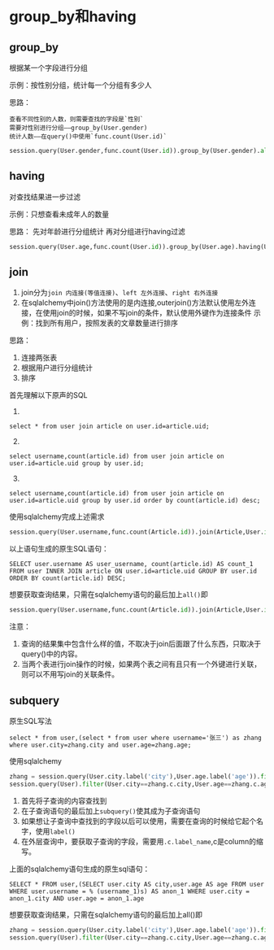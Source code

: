 # group_by和having
## group_by
根据某一个字段进行分组

示例：按性别分组，统计每一个分组有多少人

思路：

    查看不同性别的人数，则需要查找的字段是`性别`
    需要对性别进行分组——group_by(User.gender)
    统计人数——在query()中使用`func.count(User.id)`
```python
session.query(User.gender,func.count(User.id)).group_by(User.gender).all()
```
## having
对查找结果进一步过滤

示例：只想查看未成年人的数量

思路：
    先对年龄进行分组统计
    再对分组进行having过滤
```python
session.query(User.age,func.count(User.id)).group_by(User.age).having(User.age < 18).all()
```
## join
1. join分为`join 内连接(等值连接)`、`left 左外连接`、`right 右外连接` 
2. 在sqlalchemy中join()方法使用的是内连接,outerjoin()方法默认使用左外连接，在使用join的时候，如果不写join的条件，默认使用外键作为连接条件
示例：找到所有用户，按照发表的文章数量进行排序

思路：
1. 连接两张表
2. 根据用户进行分组统计
3. 排序

首先理解以下原声的SQL

1.
```mysql
select * from user join article on user.id=article.uid;
```
2.
```mysql
select username,count(article.id) from user join article on user.id=article.uid group by user.id;
```
3.
```mysql
select username,count(article.id) from user join article on user.id=article.uid group by user.id order by count(article.id) desc;
```
使用sqlalchemy完成上述需求
```python
session.query(User.username,func.count(Article.id)).join(Article,User.id==Article.uid).group_by(User.id).order_by(func.count(Article.id).desc())
```
以上语句生成的原生SQL语句：
```mysql
SELECT user.username AS user_username, count(article.id) AS count_1 FROM user INNER JOIN article ON user.id=article.uid GROUP BY user.id ORDER BY count(article.id) DESC;
```
想要获取查询结果，只需在sqlalchemy语句的最后加上`all()`即
```python
session.query(User.username,func.count(Article.id)).join(Article,User.id==Article.uid).group_by(User.id).order_by(func.count(Article.id).desc()).all()
```

注意：
    
1. 查询的结果集中包含什么样的值，不取决于join后面跟了什么东西，只取决于query()中的内容。
2. 当两个表进行join操作的时候，如果两个表之间有且只有一个外键进行关联，则可以不用写join的关联条件。

## subquery

原生SQL写法
```mysql
select * from user,(select * from user where username='张三') as zhang where user.city=zhang.city and user.age=zhang.age;
```
使用sqlalchemy
```python
zhang = session.query(User.city.label('city'),User.age.label('age')).filter(User.username=='张三').subquery()
session.query(User).filter(User.city==zhang.c.city,User.age==zhang.c.age)
```
1. 首先将子查询的内容查找到
2. 在子查询语句的最后加上`subquery()`使其成为子查询语句
3. 如果想让子查询中查找到的字段以后可以使用，需要在查询的时候给它起个名字，使用`label()`
4. 在外层查询中，要获取子查询的字段，需要用`.c.label_name`,c是column的缩写。

上面的sqlalchemy语句生成的原生sql语句：
```mysql
SELECT * FROM user,(SELECT user.city AS city,user.age AS age FROM user WHERE user.username = % (username_1)s) AS anon_1 WHERE user.city = anon_1.city AND user.age = anon_1.age
```
想要获取查询结果，只需在sqlalchemy语句的最后加上all()即
```python
zhang = session.query(User.city.label('city'),User.age.label('age')).filter(User.username=='张三').subquery()
session.query(User).filter(User.city==zhang.c.city,User.age==zhang.c.age).all()
```
